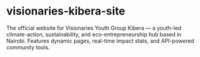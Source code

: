 # visionaries-kibera-site
The official website for Visionaries Youth Group Kibera — a youth-led climate-action, sustainability, and eco-entrepreneurship hub based in Nairobi. Features dynamic pages, real-time impact stats, and API-powered community tools.

